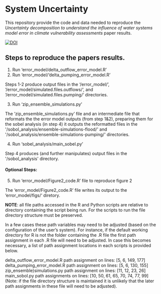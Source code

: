 # System Uncertainty

This repository provide the code and data needed to reproduce the _Uncertainty decomposition to understand the influence of water systems model error in climate vulnerability assessments_ paper results.

[![DOI](https://zenodo.org/badge/466567112.svg)](https://zenodo.org/badge/latestdoi/466567112)

## Steps to reproduce the papers results.
1. Run ‘error_model/delta_outflow_error_model.R’
2. Run ‘error_model/‘delta_pumping_error_model.R’  

Steps 1-2 produce output files in the ‘/error_model/’, ‘/error_model/simulated.files.outflows/‘, and ‘/error_model/simulated.files.pumping/‘ directories.

3. Run ‘zip_ensemble_simulations.py’

The ’zip_ensemble_simulations.py’ file and an intermediate file that reformats the the error model outputs (from step 1&2), preparing them for the sobel analysis (in step 4) it outputs the reformatted files in the '/sobol_analysis/ensemble-simulations-flood/' and '/sobol_analysis/ensemble-simulations-pumping/' directories.

4. Run ‘sobel_analysis/main_sobel.py’

Step 4 produces (and further manipulates) output files in the '/sobol_analysis' directory.

#### Optional Steps:

5. Run ‘error_model/Figure2_code.R’ file to reproduce figure 2

The ‘error_model/Figure2_code.R’ file writes its output to the ‘error_model/figs/‘ diretory.

**NOTE**: all file paths accessed in the R and Python scripts are relative to directory containing the script being run. For the scripts to run the file directory structure must be preserved. 

In a few cases these path variables may need to be adjusted (based on the configuration of the user’s system). For instance, if the default working directory for R is not the folder containing the .R file the first path assignment in each .R file will need to be adjusted. In case this becomes necessary, a list of path assignment locations in each scripts is provided below. 

delta_outflow_error_model.R path assignment on lines: [5, 6, 149, 177]
delta_pumping_error_model.R path assignment on lines: [5, 6, 130, 155]
zip_ensemble)simulations.py path assignment on lines: [11, 12, 23, 26]
main_sobol.py path assignments on lines: [10, 50, 61, 65, 70, 74, 77, 99]
(Note: if the file directory structure is maintained it is unlikely that the later path assignments in these file will need to be adjusted).
